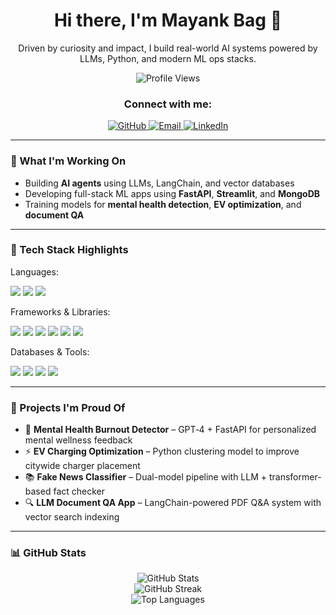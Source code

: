 <div align="center">
  <h1>Hi there, I'm Mayank Bag 👋</h1>
  

  <p>Driven by curiosity and impact, I build real-world AI systems powered by LLMs, Python, and modern ML ops stacks.</p>
  
  <img src="https://komarev.com/ghpvc/?username=BaghCodes&label=PROFILE+VIEWS&color=0e75b6&style=for-the-badge" alt="Profile Views"/>
</div>

<h3 align="center">Connect with me:</h3>
<p align="center">
  <a href="https://github.com/BaghCodes" target="_blank">
    <img src="https://img.shields.io/badge/GitHub-181717?style=for-the-badge&logo=github&logoColor=white" alt="GitHub">
  </a>
  <a href="mailto:bagmayank21@gmail.com" target="_blank">
    <img src="https://img.shields.io/badge/Email-D14836?style=for-the-badge&logo=gmail&logoColor=white" alt="Email">
  </a>
  <a href="https://www.linkedin.com/in/mayank-bag-43720230a/" target="_blank">
    <img src="https://img.shields.io/badge/LinkedIn-0A66C2?style=for-the-badge&logo=linkedin&logoColor=white" alt="LinkedIn">
  </a>
</p>

---

### 🚀 What I'm Working On
- Building **AI agents** using LLMs, LangChain, and vector databases
- Developing full-stack ML apps using **FastAPI**, **Streamlit**, and **MongoDB**
- Training models for **mental health detection**, **EV optimization**, and **document QA**

---

### 🧠 Tech Stack Highlights
Languages:
<p>
  <img src="https://img.shields.io/badge/Python-3776AB?style=for-the-badge&logo=python&logoColor=white"/>
  <img src="https://img.shields.io/badge/Java-ED8B00?style=for-the-badge&logo=openjdk&logoColor=white"/>
  <img src="https://img.shields.io/badge/C-00599C?style=for-the-badge&logo=c&logoColor=white"/>
</p>

Frameworks & Libraries:
<p>
  <img src="https://img.shields.io/badge/FastAPI-005571?style=for-the-badge&logo=fastapi"/>
  <img src="https://img.shields.io/badge/Flask-000000?style=for-the-badge&logo=flask&logoColor=white"/>
  <img src="https://img.shields.io/badge/PyTorch-EE4C2C?style=for-the-badge&logo=PyTorch&logoColor=white"/>
  <img src="https://img.shields.io/badge/TensorFlow-FF6F00?style=for-the-badge&logo=tensorflow&logoColor=white"/>
  <img src="https://img.shields.io/badge/scikit--learn-F7931E?style=for-the-badge&logo=scikit-learn&logoColor=white"/>
  <img src="https://img.shields.io/badge/Transformers-ffcc00?style=for-the-badge&logo=huggingface&logoColor=black"/>
</p>

Databases & Tools:
<p>
  <img src="https://img.shields.io/badge/MongoDB-4ea94b?style=for-the-badge&logo=mongodb&logoColor=white"/>
  <img src="https://img.shields.io/badge/MySQL-4479A1?style=for-the-badge&logo=mysql&logoColor=white"/>
  <img src="https://img.shields.io/badge/Git-F05032?style=for-the-badge&logo=git&logoColor=white"/>
  <img src="https://img.shields.io/badge/GitHub-181717?style=for-the-badge&logo=github&logoColor=white"/>
</p>

---

### 💼 Projects I'm Proud Of
- 🧠 **Mental Health Burnout Detector** – GPT‑4 + FastAPI for personalized mental wellness feedback
- ⚡ **EV Charging Optimization** – Python clustering model to improve citywide charger placement
- 📚 **Fake News Classifier** – Dual-model pipeline with LLM + transformer-based fact checker
- 🔍 **LLM Document QA App** – LangChain-powered PDF Q&A system with vector search indexing

---

### 📊 GitHub Stats
<p align="center">
  <img src="https://github-readme-stats.vercel.app/api?username=BaghCodes&show_icons=true&theme=tokyonight&hide_border=true" alt="GitHub Stats"/>
  <br>
  <img src="https://streak-stats.demolab.com?user=BaghCodes&theme=tokyonight&hide_border=true" alt="GitHub Streak"/>
  <br>
  <img src="https://github-readme-stats.vercel.app/api/top-langs/?username=BaghCodes&layout=compact&theme=tokyonight&hide_border=true" alt="Top Languages"/>
</p>


